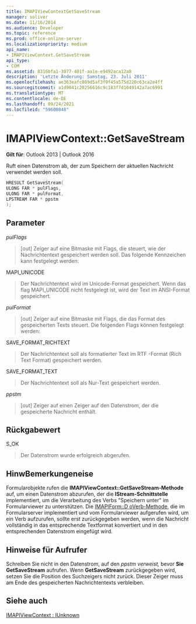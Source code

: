 ```yaml
---
title: IMAPIViewContextGetSaveStream
manager: soliver
ms.date: 11/16/2014
ms.audience: Developer
ms.topic: reference
ms.prod: office-online-server
ms.localizationpriority: medium
api_name:
- IMAPIViewContext.GetSaveStream
api_type:
- COM
ms.assetid: 8316bfa1-3077-401f-aa1e-e9492aca12a8
description: 'Letzte Änderung: Samstag, 23. Juli 2011'
ms.openlocfilehash: ae363eafc089d5af3f9f45a575d220c63ca2e4ff
ms.sourcegitcommit: a1d9041c20256616c9c183f7d1049142a7ac6991
ms.translationtype: MT
ms.contentlocale: de-DE
ms.lasthandoff: 09/24/2021
ms.locfileid: "59600848"
---
```

# <a name="imapiviewcontextgetsavestream"></a>IMAPIViewContext::GetSaveStream

  
  
**Gilt für**: Outlook 2013 | Outlook 2016 
  
Ruft einen Datenstrom ab, der zum Speichern der aktuellen Nachricht verwendet werden soll.
  
```cpp
HRESULT GetSaveStream(
ULONG FAR * pulFlags,
ULONG FAR * pulFormat,
LPSTREAM FAR * ppstm
);
```

## <a name="parameters"></a>Parameter

 _pulFlags_
  
> [out] Zeiger auf eine Bitmaske mit Flags, die steuert, wie der Nachrichtentext gespeichert werden soll. Das folgende Kennzeichen kann festgelegt werden:
    
MAPI_UNICODE 
  
> Der Nachrichtentext wird im Unicode-Format gespeichert. Wenn das flag MAPI_UNICODE nicht festgelegt ist, wird der Text im ANSI-Format gespeichert.
    
 _pulFormat_
  
> [out] Zeiger auf eine Bitmaske mit Flags, die das Format des gespeicherten Texts steuert. Die folgenden Flags können festgelegt werden:
    
SAVE_FORMAT_RICHTEXT 
  
> Der Nachrichtentext soll als formatierter Text im RTF -Format (Rich Text Format) gespeichert werden. 
    
SAVE_FORMAT_TEXT 
  
> Der Nachrichtentext soll als Nur-Text gespeichert werden. 
    
 _ppstm_
  
> [out] Zeiger auf einen Zeiger auf den Datenstrom, der die gespeicherte Nachricht enthält.
    
## <a name="return-value"></a>Rückgabewert

S_OK 
  
> Der Datenstrom wurde erfolgreich abgerufen.
    
## <a name="remarks"></a>HinwBemerkungeneise

Formularobjekte rufen die **IMAPIViewContext::GetSaveStream-Methode** auf, um einen Datenstrom abzurufen, der die **IStream-Schnittstelle** implementiert, um die Verarbeitung des Verbs "Speichern unter" im Formularviewer zu unterstützen. Die [IMAPIForm::D oVerb-Methode,](imapiform-doverb.md) die im Formularserver implementiert und vom Formularviewer aufgerufen wird, um ein Verb aufzurufen, sollte erst zurückgegeben werden, wenn die Nachricht vollständig in das entsprechende Textformat konvertiert und in den entsprechenden Datenstrom eingefügt wird. 
  
## <a name="notes-to-callers"></a>Hinweise für Aufrufer

Schreiben Sie nicht in den Datenstrom, auf den  _ppstm verweist,_ bevor **Sie GetSaveStream** aufrufen. Wenn **GetSaveStream** zurückgegeben wird, setzen Sie die Position des Suchzeigers nicht zurück. Dieser Zeiger muss am Ende des gespeicherten Nachrichtentexts verbleiben. 
  
## <a name="see-also"></a>Siehe auch



[IMAPIViewContext : IUnknown](imapiviewcontextiunknown.md)

